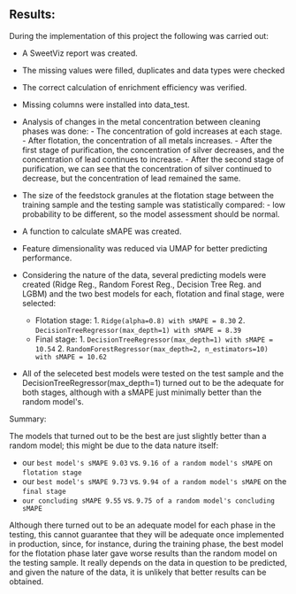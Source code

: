 
## Results:
During the implementation of this project the following was carried out:

- A SweetViz report was created.
- The missing values were filled, duplicates and data types were checked
- The correct calculation of enrichment efficiency was verified.
- Missing columns were installed into data_test.
- Analysis of changes in the metal concentration between cleaning phases was done:
                - The concentration of gold increases at each stage.
                - After flotation, the concentration of all metals increases.
                - After the first stage of purification, the concentration of silver decreases, and the concentration of lead continues to increase.
                - After the second stage of purification, we can see that the concentration of silver continued to decrease, but the concentration of lead remained the same.
- The size of the feedstock granules at the flotation stage between the training sample and the testing sample was statistically compared:
                - low probability to be different, so the model assessment should be normal.
- A function to calculate sMAPE was created.
- Feature dimensionality was reduced via UMAP for better predicting performance.
- Considering the nature of the data, several predicting models were created (Ridge Reg., Random Forest Reg., Decision Tree Reg. and LGBM) and the two best models for each, flotation and final stage, were selected:

    - Flotation stage:
                      1. `Ridge(alpha=0.8) with sMAPE = 8.30`
                      2. `DecisionTreeRegressor(max_depth=1) with sMAPE = 8.39`
    - Final stage:
              1. `DecisionTreeRegressor(max_depth=1) with sMAPE = 10.54`
              2. `RandomForestRegressor(max_depth=2, n_estimators=10) with sMAPE = 10.62`
- All of the seleceted best models were tested on the test sample and the DecisionTreeRegressor(max_depth=1) turned out to be the adequate for both stages, although with a sMAPE just minimally better than the random model's.

Summary:

The models that turned out to be the best are just slightly better than a random model; this might be due to the data nature itself:
- our `best model's sMAPE 9.03` vs. `9.16 of a random model's sMAPE` on `flotation stage`
- our `best model's sMAPE 9.73` vs. `9.94 of a random model's sMAPE` on the `final stage`
- `our concluding sMAPE 9.55` vs. `9.75 of a random model's concluding sMAPE`

Although there turned out to be an adequate model for each phase in the testing, this cannot guarantee that they will be adequate once implemented in production, since, for instance, during the training phase, the best model for the flotation phase later gave worse results than the random model on the testing sample. It really depends on the data in question to be predicted, and given the nature of the data, it is unlikely that better results can be obtained.
